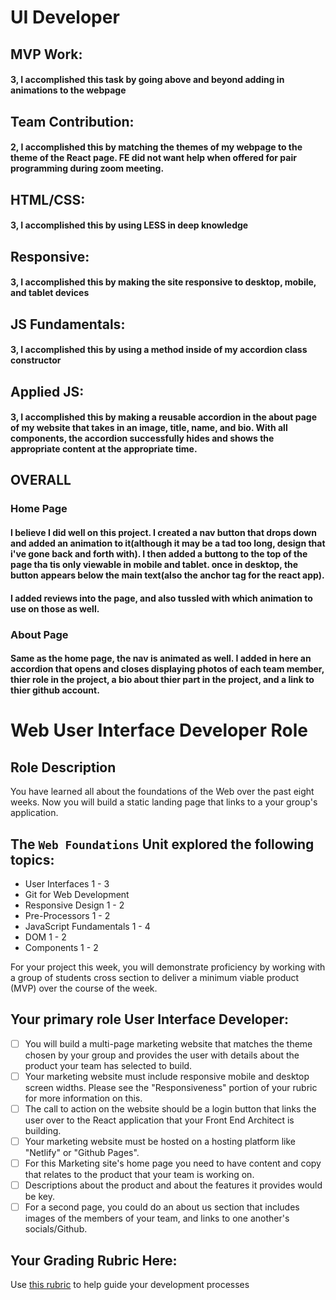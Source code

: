 # UI Developer

## MVP Work:
  ####  3, I accomplished this task by going above and beyond adding in animations to the webpage

## Team Contribution:
  ####  2, I accomplished this by matching the themes of my webpage to the theme of the React page. FE did not want help when offered for pair programming during zoom meeting.

## HTML/CSS:
  ####  3, I accomplished this by using LESS in deep knowledge

## Responsive:
  ####  3, I accomplished this by making the site responsive to desktop, mobile, and tablet devices

## JS Fundamentals:
  ####  3, I accomplished this by using a method inside of my accordion class constructor

## Applied JS:
  ####  3, I accomplished this by making a reusable accordion in the about page of my website that takes in an image, title, name, and      bio. With all components, the accordion successfully hides and shows the appropriate content at the appropriate time.

  ## OVERALL

  ### Home Page

  #### I believe I did well on this project. I created a nav button that drops down and added an animation to it(although it may be a tad too long, design that i've gone back and forth with). I then added a buttong to the top of the page tha tis only viewable in mobile and tablet. once in desktop, the button appears below the main text(also the anchor tag for the react app).

  #### I added reviews into the page, and also tussled with which animation to use on those as well. 

  ### About Page

  #### Same as the home page, the nav is animated as well. I added in here an accordion that opens and closes displaying photos of each team member, thier role in the project, a bio about thier part in the project, and a link to thier github account.

# Web User Interface Developer Role


## **Role Description**

You have learned all about the foundations of the Web over the past eight weeks. Now you will build a static landing page that links to a your group's application.

## **The `Web Foundations` Unit explored the following topics:**

- User Interfaces 1 - 3
- Git for Web Development
- Responsive Design 1 - 2
- Pre-Processors 1 - 2
- JavaScript Fundamentals 1 - 4
- DOM 1 - 2
- Components 1 - 2

For your project this week, you will demonstrate proficiency by working with a group of students cross section to deliver a minimum viable product (MVP) over the course of the week.

## **Your primary role User Interface Developer:**

- [ ]  You will build a multi-page marketing website that matches the theme chosen by your group and provides the user with details about the product your team has selected to build.
- [ ]  Your marketing website must include responsive mobile and desktop screen widths. Please see the "Responsiveness" portion of your rubric for more information on this.
- [ ]  The call to action on the website should be a login button that links the user over to the React application that your Front End Architect is building.
- [ ]  Your marketing website must be hosted on a hosting platform like "Netlify" or "Github Pages".
- [ ]  For this Marketing site's home page you need to have content and copy that relates to the product that your team is working on.
- [ ]  Descriptions about the product and about the features it provides would be key.
- [ ]  For a second page, you could do an about us section that includes images of the members of your team, and links to one another's socials/Github.

## Your Grading Rubric Here:

Use [this rubric](https://docs.google.com/spreadsheets/d/1BbdmSMUdzURMo0wcsr4XSKvegDgB28WkK2wnjmORzDo/edit?usp=sharing) to help guide your development processes

